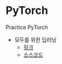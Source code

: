 # PyTorch
Practice PyTorch

- 모두를 위한 딥러닝 
  - [링크](https://www.youtube.com/watch?v=St7EhvnFi6c&list=PLQ28Nx3M4JrhkqBVIXg-i5_CVVoS1UzAv&index=2)
  - [소스코드](https://github.com/younghoonNa/PyTorch/tree/main/Pytorch)
